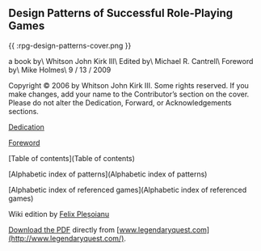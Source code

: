 ## Design Patterns of Successful Role-Playing Games

{{ :rpg-design-patterns-cover.png }}

a book by\\
Whitson John Kirk III\\
Edited by\\
Michael R. Cantrell\\
Foreword by\\
Mike Holmes\\
9 / 13 / 2009

Copyright © 2006 by Whitson John Kirk III. Some rights reserved. If you make changes, add your name
to the Contributor’s section on the cover. Please do not alter the Dedication, Forward, or
Acknowledgements sections.

[Dedication](Dedication)

[Foreword](Foreword)

[Table of contents](Table of contents)

[Alphabetic index of patterns](Alphabetic index of patterns)

[Alphabetic index of referenced games](Alphabetic index of referenced games)

Wiki edition by [Felix Pleșoianu](http://felix.plesoianu.ro/)

[Download the PDF](http://legendaryquest.netfirms.com/books/Patterns2.zip) directly from [www.legendaryquest.com](http://www.legendaryquest.com/).

